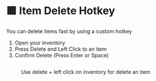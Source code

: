 # 🟥 Item Delete Hotkey

You can delete items fast by using a custom hotkey

1. Open your inventory
2. Press Delete and Left Click to an item
3. Confirm Delete (Press Enter or Space)

<figure><img src="https://moonbd.online/docs/special/delete.png" alt=""><figcaption><p>Use delete + left click on inventory for delete an item</p></figcaption></figure>

